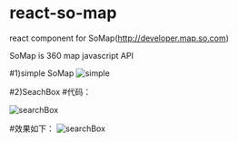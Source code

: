 # react-so-map
react component for SoMap(http://developer.map.so.com)

SoMap is 360 map javascript API



#1)simple SoMap
![simple](http://p0.qhimg.com/t0153c5fcec10ca0310.png)




#2)SeachBox
#代码：

![searchBox](http://p1.qhimg.com/t01986de870e8819e6f.png)

#效果如下：
![searchBox](http://p9.qhimg.com/t01d27984f26289f7e8.gif)
